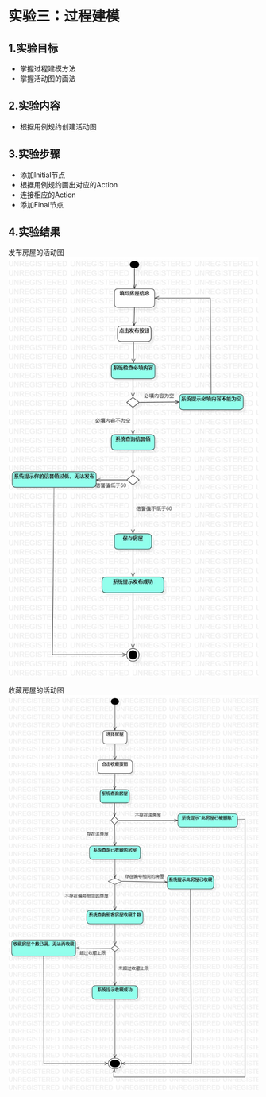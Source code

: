 # 实验三：过程建模
## 1.实验目标
- 掌握过程建模方法
- 掌握活动图的画法
## 2.实验内容
- 根据用例规约创建活动图

## 3.实验步骤
- 添加Initial节点
- 根据用例规约画出对应的Action
- 连接相应的Action
- 添加Final节点

## 4.实验结果
发布房屋的活动图 
![发布房屋的活动图](发布房屋活动图.jpg)  



收藏房屋的活动图 
![收藏房源的活动图 ](收藏房屋活动图.jpg)  

